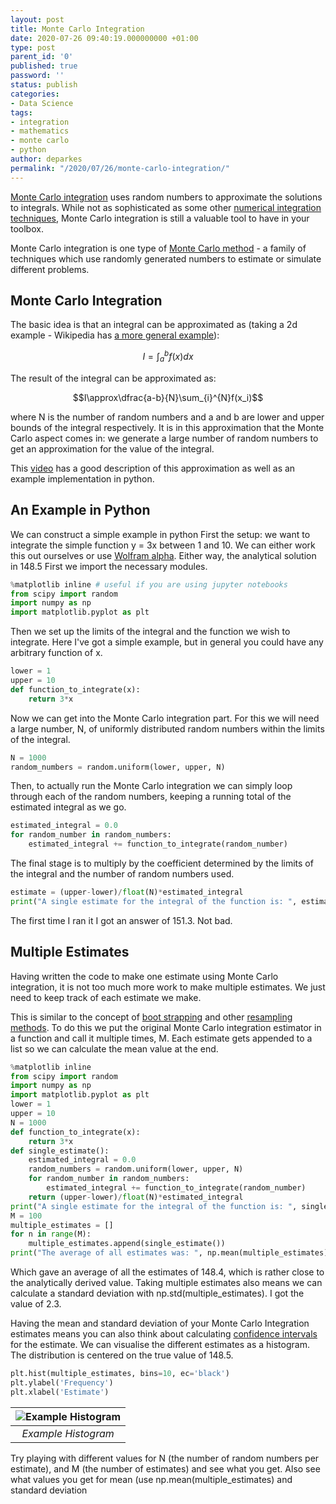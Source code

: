 ```yaml
---
layout: post
title: Monte Carlo Integration
date: 2020-07-26 09:40:19.000000000 +01:00
type: post
parent_id: '0'
published: true
password: ''
status: publish
categories:
- Data Science
tags:
- integration
- mathematics
- monte carlo
- python
author: deparkes
permalink: "/2020/07/26/monte-carlo-integration/"
---
```

<a href="https://en.wikipedia.org/wiki/Monte_Carlo_integration">Monte Carlo integration</a> uses random numbers to approximate the solutions to integrals. While not as sophisticated as some other <a href="https://en.wikipedia.org/wiki/Numerical_integration">numerical integration techniques</a>, Monte Carlo integration is still a valuable tool to have in your toolbox.

Monte Carlo integration is one type of <a href="https://en.wikipedia.org/wiki/Monte_Carlo_method">Monte Carlo method</a> - a family of techniques which use randomly generated numbers to estimate or simulate different problems.
<h2>Monte Carlo Integration</h2>
The basic idea is that an integral can be approximated as (taking a 2d example - Wikipedia has <a href="https://en.wikipedia.org/wiki/Monte_Carlo_integration">a more general example</a>):

$$I=\int^b_af(x)dx$$

The result of the integral can be approximated as:

$$I\approx\dfrac{a-b}{N}\sum_{i}^{N}f(x_i)$$

where N is the number of random numbers and a and b are lower and upper bounds of the integral respectively.
It is in this approximation that the Monte Carlo aspect comes in: we generate a large number of random numbers to get an approximation for the value of the integral.

This <a href="https://www.youtube.com/watch?v=WAf0rqwAvgg">video</a> has a good description of this approximation as well as an example implementation in python.
<dl></dl>
<h2>An Example in Python</h2>
We can construct a simple example in python
First the setup: we want to integrate the simple function y = 3x between 1 and 10. We can either work this out ourselves or use <a href="https://www.wolframalpha.com/input/?i=integral+of+3x+between+1+and+10">Wolfram alpha</a>. Either way, the analytical solution in 148.5
First we import the necessary modules.

```python
%matplotlib inline # useful if you are using jupyter notebooks
from scipy import random
import numpy as np
import matplotlib.pyplot as plt
```

Then we set up the limits of the integral and the function we wish to integrate. Here I've got a simple example, but in general you could have any arbitrary function of x.

```python
lower = 1
upper = 10
def function_to_integrate(x):
    return 3*x
```

Now we can get into the Monte Carlo integration part. For this we will need a large number, N, of uniformly distributed random numbers within the limits of the integral.

```python
N = 1000
random_numbers = random.uniform(lower, upper, N)
```

Then, to actually run the Monte Carlo integration we can simply loop through each of the random numbers, keeping a running total of the estimated integral as we go.

```python
estimated_integral = 0.0
for random_number in random_numbers:
    estimated_integral += function_to_integrate(random_number)
```

The final stage is to multiply by the coefficient determined by the limits of the integral and the number of random numbers used.

```python
estimate = (upper-lower)/float(N)*estimated_integral
print("A single estimate for the integral of the function is: ", estimate)
```

The first time I ran it I got an answer of 151.3. Not bad.
<h2>Multiple Estimates</h2>
Having written the code to make one estimate using Monte Carlo integration, it is not too much more work to make multiple estimates. We just need to keep track of each estimate we make.

This is similar to the concept of <a href="https://en.wikipedia.org/wiki/Bootstrapping_%28statistics%29">boot strapping</a> and other <a href="https://stats.stackexchange.com/questions/104040/resampling-simulation-methods-monte-carlo-bootstrapping-jackknifing-cross">resampling methods</a>.
To do this we put the original Monte Carlo integration estimator in a function and call it multiple times, M. Each estimate gets appended to a list so we can calculate the mean value at the end.

```python
%matplotlib inline
from scipy import random
import numpy as np
import matplotlib.pyplot as plt
lower = 1
upper = 10
N = 1000
def function_to_integrate(x):
    return 3*x
def single_estimate():
    estimated_integral = 0.0
    random_numbers = random.uniform(lower, upper, N)
    for random_number in random_numbers:
        estimated_integral += function_to_integrate(random_number)
    return (upper-lower)/float(N)*estimated_integral
print("A single estimate for the integral of the function is: ", single_estimate())
M = 100
multiple_estimates = []
for n in range(M):
    multiple_estimates.append(single_estimate())
print("The average of all estimates was: ", np.mean(multiple_estimates))
```

Which gave an average of all the estimates of 148.4, which is rather close to the analytically derived value. Taking multiple estimates also means we can calculate a standard deviation with np.std(multiple_estimates). I got the value of 2.3.

Having the mean and standard deviation of your Monte Carlo Integration estimates means you can also think about calculating <a href="{{site.baseurl}}/2020/07/10/what-are-confidence-intervals/">confidence intervals</a> for the estimate.
We can visualise the different estimates as a histogram. The distribution is centered on the true value of 148.5.

```python
plt.hist(multiple_estimates, bins=10, ec='black')
plt.ylabel('Frequency')
plt.xlabel('Estimate')
```

| ![Example Histogram]({{site.baseurl}}/assets/2020/07/example_histogram.png) |
|:--:|
| *Example Histogram* |

Try playing with different values for N (the number of random numbers per estimate), and M (the number of estimates) and see what you get.
Also see what values you get for mean (use np.mean(multiple_estimates) and standard deviation

